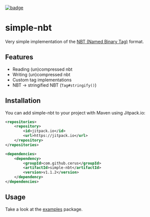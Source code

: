 

[![badge](https://img.shields.io/badge/jitpack.io-v1.1.2-green)](https://jitpack.io/#cerus/simple-nbt/v1.1.2)

# simple-nbt
Very simple implementation of the [NBT (Named Binary Tag)](https://minecraft.gamepedia.com/NBT_format) format.

## Features
- Reading (un)compressed nbt
- Writing (un)compressed nbt
- Custom tag implementations
- NBT -> stringified NBT (`Tag#stringify()`)

## Installation
You can add simple-nbt to your project with Maven using Jitpack.io:
```xml
<repositories>
    <repository>
        <id>jitpack.io</id>
        <url>https://jitpack.io</url>
    </repository>
</repositories>

<dependencies>
    <dependency>
        <groupId>com.github.cerus</groupId>
        <artifactId>simple-nbt</artifactId>
        <version>v1.1.2</version>
    </dependency>
</dependencies>
```

## Usage
Take a look at the [examples](src/main/java/examples) package.